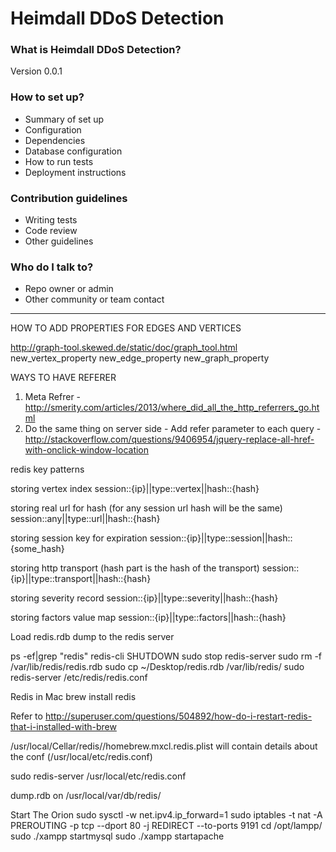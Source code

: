 # Heimdall DDoS Detection #

### What is Heimdall DDoS Detection? ###

Version 0.0.1

### How to set up? ###

* Summary of set up
* Configuration
* Dependencies
* Database configuration
* How to run tests
* Deployment instructions

### Contribution guidelines ###

* Writing tests
* Code review
* Other guidelines

### Who do I talk to? ###

* Repo owner or admin
* Other community or team contact

____

HOW TO ADD PROPERTIES FOR EDGES AND VERTICES

http://graph-tool.skewed.de/static/doc/graph_tool.html
new_vertex_property
new_edge_property
new_graph_property


WAYS TO HAVE REFERER
1. Meta Refrer - http://smerity.com/articles/2013/where_did_all_the_http_referrers_go.html
2. Do the same thing on server side - Add refer parameter to each query - http://stackoverflow.com/questions/9406954/jquery-replace-all-href-with-onclick-window-location


redis key patterns

storing vertex index
session::{ip}||type::vertex||hash::{hash}

storing real url for hash (for any session url hash will be the same)
session::any||type::url||hash::{hash}

storing session key for expiration
session::{ip}||type::session||hash::{some_hash}

storing http transport (hash part is the hash of the transport)
session::{ip}||type::transport||hash::{hash}

storing severity record
session::{ip}||type::severity||hash::{hash}

storing factors value map
session::{ip}||type::factors||hash::{hash}


Load redis.rdb dump to the redis server

ps -ef|grep "redis"
redis-cli SHUTDOWN
sudo stop redis-server
sudo rm -f /var/lib/redis/redis.rdb
sudo cp ~/Desktop/redis.rdb /var/lib/redis/
sudo redis-server /etc/redis/redis.conf


Redis in Mac
brew install redis

Refer to http://superuser.com/questions/504892/how-do-i-restart-redis-that-i-installed-with-brew

/usr/local/Cellar/redis//homebrew.mxcl.redis.plist will contain details about the conf (/usr/local/etc/redis.conf)

sudo redis-server /usr/local/etc/redis.conf

dump.rdb on /usr/local/var/db/redis/


Start The Orion
sudo sysctl -w net.ipv4.ip_forward=1
sudo iptables -t nat -A PREROUTING -p tcp --dport 80 -j REDIRECT --to-ports 9191
cd /opt/lampp/
sudo ./xampp startmysql
sudo ./xampp startapache
